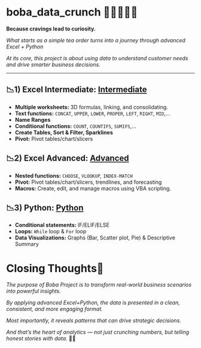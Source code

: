 # boba_data_crunch 🧋👩🏻‍💻✨

**Because cravings lead to curiosity.**

_What starts as a simple tea order turns into a journey through advanced Excel + Python_ 

_At its core, this project is about using data to understand customer needs and drive smarter business decisions._

---

## 📉1) Excel Intermediate: [Intermediate ](https://github.com/amy941/boba_data_crunch/tree/main/1_Excel_Intermediate_boba)
- **Multiple worksheets:** 3D formulas, linking, and consolidating.
- **Text functions:** `CONCAT`, `UPPER`, `LOWER`, `PROPER`, `LEFT`, `RIGHT`, `MID`,...
- **Name Ranges**
- **Conditional functions:** `COUNT`, `COUNTIFS`, `SUMIFS`,...
- **Create Tables, Sort & Filter, Sparklines**
- **Pivot:** Pivot tables/chart/slicers

## 📉2) Excel Advanced: [Advanced]()
- **Nested functions:** `CHOOSE`, `VLOOKUP`, `INDEX-MATCH`
- **Pivot:** Pivot tables/chart/slicers, trendlines, and forecasting
- **Macros:**  Create, edit, and manage macros using VBA scripting.

## 📉3) Python: [Python]()
- **Conditional statements:** IF/ELIF/ELSE
- **Loops:** `While` loop & `For` loop
- **Data Visualizations:** Graphs (Bar, Scatter plot, Pie) & Descriptive Summary

# Closing Thoughts💭
_The purpose of Boba Project is to transform real-world business scenarios into powerful insights._ 

_By applying advanced Excel+Python, the data is presented in a clean, consistent, and more engaging format._

_Most importantly, it reveals patterns that can drive strategic decisions._ 

_And that’s the heart of analytics — not just crunching numbers, but telling honest stories with data._ 🧋💓
